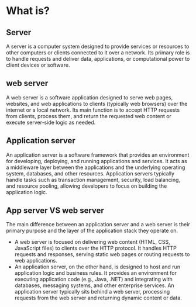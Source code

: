 # What is?

## Server

A server is a computer system designed to provide services or resources to other computers or clients connected to it over a network. Its primary role is to handle requests and deliver data, applications, or computational power to client devices or software.
## web server

A web server is a software application designed to serve web pages, websites, and web applications to clients (typically web browsers) over the internet or a local network. Its main function is to accept HTTP requests from clients, process them, and return the requested web content or execute server-side logic as needed.

## Application server

An application server is a software framework that provides an environment for developing, deploying, and running applications and services. It acts as a middleware layer between the applications and the underlying operating system, databases, and other resources. Application servers typically handle tasks such as transaction management, security, load balancing, and resource pooling, allowing developers to focus on building the application logic.

## App server VS web server

The main difference between an application server and a web server is their primary purpose and the layer of the application stack they operate on.
- A web server is focused on delivering web content (HTML, CSS, JavaScript files) to clients over the HTTP protocol. It handles HTTP requests and responses, serving static web pages or routing requests to web applications.
- An application server, on the other hand, is designed to host and run application logic and business rules. It provides an environment for executing application code (e.g., Java, .NET) and integrating with databases, messaging systems, and other enterprise services. An application server typically sits behind a web server, processing requests from the web server and returning dynamic content or data.